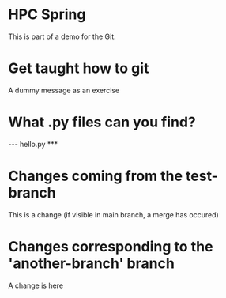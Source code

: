 # HPC Spring
This is part of a demo for the Git.

# Get taught how to git
A dummy message as an exercise

# What .py files can you find?
--- hello.py ***

# Changes coming from the test-branch
This is a change
(if visible in main branch, a merge has occured)

# Changes corresponding to the 'another-branch' branch
A change is here
